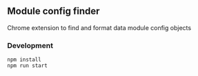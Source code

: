 ## Module config finder

Chrome extension to find and format data module config objects

### Development

```
npm install
npm run start
```